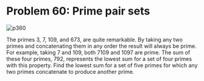 # Problem 60: Prime pair sets

![p360](img/060.gif)

The primes 3, 7, 109, and 673, are quite remarkable. By taking any two
primes and concatenating them in any order the result will always be
prime. For example, taking 7 and 109, both 7109 and 1097 are prime. The
sum of these four primes, 792, represents the lowest sum for a set of
four primes with this property. Find the lowest sum for a set of five
primes for which any two primes concatenate to produce another prime.